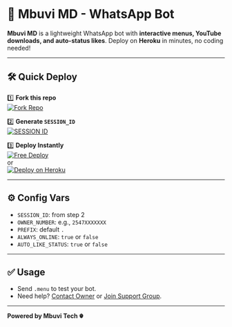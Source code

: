 # 🚀 Mbuvi MD - WhatsApp Bot

**Mbuvi MD** is a lightweight WhatsApp bot with **interactive menus, YouTube downloads, and auto-status likes**. Deploy on **Heroku** in minutes, no coding needed!

---

## 🛠️ Quick Deploy

1️⃣ **Fork this repo**  
[![Fork Repo](https://img.shields.io/badge/FORK-blue?logo=github)](https://github.com/cheekydavy/MBUVIMD/fork)

2️⃣ **Generate `SESSION_ID`**  
[![SESSION ID](https://img.shields.io/badge/GET-SESSION_ID-brightgreen?logo=keybase)](https://sessions.mbuvitech.site)

3️⃣ **Deploy Instantly**  
[![Free Deploy](https://img.shields.io/badge/DEPLOY-green?logo=vercel)](https://deploys.mbuvitech.site)  
or  
[![Deploy on Heroku](https://img.shields.io/badge/Heroku-Deploy-purple?logo=heroku)](https://heroku.com/deploy?template=https://github.com/cheekydavy/MbuviMD)

---

## ⚙️ Config Vars

- `SESSION_ID`: from step 2
- `OWNER_NUMBER`: e.g., `2547XXXXXXX`
- `PREFIX`: default `.`
- `ALWAYS_ONLINE`: `true` or `false`
- `AUTO_LIKE_STATUS`: `true` or `false`

---

## ✅ Usage

- Send `.menu` to test your bot.
- Need help? [Contact Owner](https://wa.me/254746440595) or [Join Support Group](https://chat.whatsapp.com/JZxR4t6JcMv66OEiRRCB2P).

---

**Powered by Mbuvi Tech ☬**
